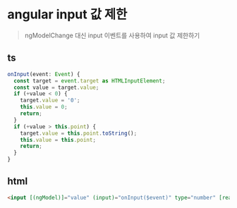 # angular input 값 제한

> ngModelChange 대신 input 이벤트를 사용하여 input 값 제한하기

## ts

```ts
onInput(event: Event) {
  const target = event.target as HTMLInputElement;
  const value = target.value;
  if (+value < 0) {
    target.value = '0';
    this.value = 0;
    return;
  }
  if (+value > this.point) {
    target.value = this.point.toString();
    this.value = this.point;
    return;
  }
}
```

## html

```html
<input [(ngModel)]="value" (input)="onInput($event)" type="number" [readonly]="point < 2000" />
```

